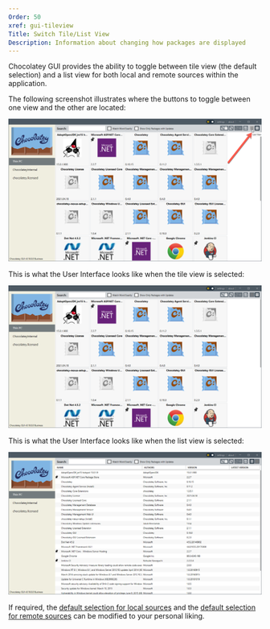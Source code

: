 ```yaml
---
Order: 50
xref: gui-tileview
Title: Switch Tile/List View
Description: Information about changing how packages are displayed
---
```


Chocolatey GUI provides the ability to toggle between tile view (the default selection) and a list view for both local and remote sources within the application.

The following screenshot illustrates where the buttons to toggle between one view and the other are located:

![Show where the tile/list view toggle is located within the User Interface](/assets/images/chocolatey-gui/user_interface_main-window_action_switch_display_1.png "Show where the tile/list view toggle is located within the User Interface")

This is what the User Interface looks like when the tile view is selected:

![Show what the User Interface looks like when tile view is selected](/assets/images/chocolatey-gui/user_interface_main-window_action_switch_display_2.png "Show what the User Interface looks like when tile view is selected")

This is what the User Interface looks like when the list view is selected:

![Show what the User Interface looks like when list view is selected](/assets/images/chocolatey-gui/user_interface_main-window_action_switch_display_3.png "Show what the User Interface looks like when list view is selected")

If required, the [default selection for local sources](xref:default-to-tile-view-for-local-source) and the [default selection for remote sources](xref:default-to-tile-view-for-remote-source) can be modified to your personal liking.